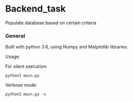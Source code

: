 # Backend_task

Populate database based on certain criteria

### General 

Built with python 3.6, using Numpy and Matplotlib libraries.


Usage:

For silent execution:
```
python3 main.py
```

Verbose mode:
```
python3 main.py -v
```

